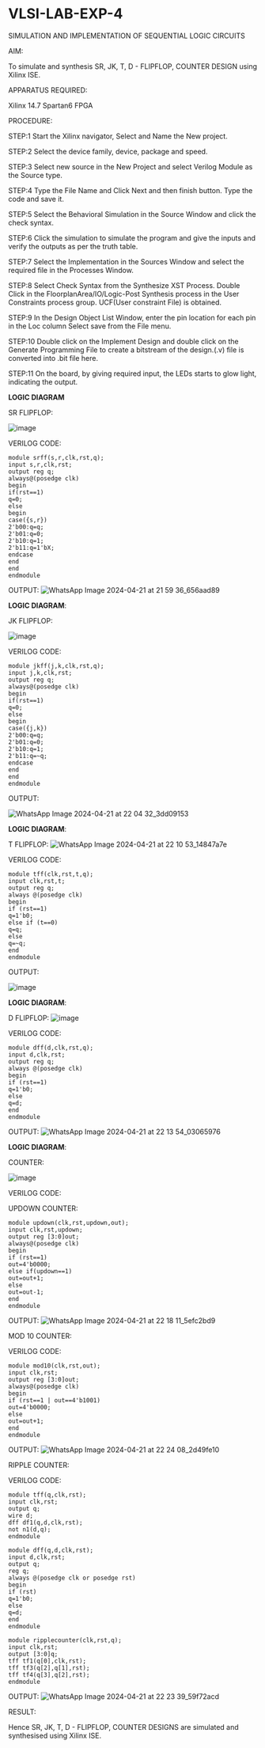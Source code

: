 # VLSI-LAB-EXP-4

SIMULATION AND IMPLEMENTATION OF SEQUENTIAL LOGIC CIRCUITS

AIM: 

 To simulate and synthesis SR, JK, T, D - FLIPFLOP, COUNTER DESIGN using Xilinx ISE.

APPARATUS REQUIRED:

Xilinx 14.7
Spartan6 FPGA

PROCEDURE:

STEP:1  Start  the Xilinx navigator, Select and Name the New project.

STEP:2  Select the device family, device, package and speed.    

STEP:3  Select new source in the New Project and select Verilog Module as the Source type.    

STEP:4  Type the File Name and Click Next and then finish button. Type the code and save it.

STEP:5  Select the Behavioral Simulation in the Source Window and click the check syntax.     

STEP:6  Click the simulation to simulate the program and  give the inputs and verify the outputs as per the truth table.  

STEP:7  Select the Implementation in the Sources Window and select the required file in the Processes Window.

STEP:8  Select Check Syntax from the Synthesize  XST Process. Double Click in the  FloorplanArea/IO/Logic-Post Synthesis process in the User Constraints process group. UCF(User constraint File) is obtained. 

STEP:9  In the Design Object List Window, enter the pin location for each pin in the Loc column Select save from the File menu.

STEP:10 Double click on the Implement Design and double click on the Generate Programming File to create a bitstream of the design.(.v) file is converted into .bit file here.

STEP:11  On the board, by giving required input, the LEDs starts to glow light, indicating the output.


**LOGIC DIAGRAM**

SR FLIPFLOP:

![image](https://github.com/navaneethans/VLSI-LAB-EXP-4/assets/6987778/77fb7f38-5649-4778-a987-8468df9ea3c3)

VERILOG CODE:
```
module srff(s,r,clk,rst,q);
input s,r,clk,rst;
output reg q;
always@(posedge clk)
begin
if(rst==1)
q=0;
else
begin
case({s,r})
2'b00:q=q;
2'b01:q=0;
2'b10:q=1;
2'b11:q=1'bX;
endcase
end
end
endmodule
```
OUTPUT:
![WhatsApp Image 2024-04-21 at 21 59 36_656aad89](https://github.com/SUBASHINIS28/VLSI-LAB-EXP-4/assets/153823077/bccfdd47-7ba5-456b-b801-dbdb8d6c5ed9)

**LOGIC DIAGRAM**:

JK FLIPFLOP:

![image](https://github.com/navaneethans/VLSI-LAB-EXP-4/assets/6987778/1510e030-4ddc-42b1-88ce-d00f6f0dc7e6)

VERILOG CODE:

```
module jkff(j,k,clk,rst,q);
input j,k,clk,rst;
output reg q;
always@(posedge clk)
begin
if(rst==1)
q=0;
else
begin
case({j,k})
2'b00:q=q;
2'b01:q=0;
2'b10:q=1;
2'b11:q=~q;
endcase
end
end
endmodule
```
OUTPUT:

![WhatsApp Image 2024-04-21 at 22 04 32_3dd09153](https://github.com/SUBASHINIS28/VLSI-LAB-EXP-4/assets/153823077/34c14740-8d27-40b5-87ce-dee13bdd2c32)

**LOGIC DIAGRAM**:

T FLIPFLOP:
![WhatsApp Image 2024-04-21 at 22 10 53_14847a7e](https://github.com/SUBASHINIS28/VLSI-LAB-EXP-4/assets/153823077/8bc95f4f-1fe8-48cc-88af-8053133c4baa)

 VERILOG CODE:
 ```
 module tff(clk,rst,t,q);
 input clk,rst,t;
 output reg q;
 always @(posedge clk)
 begin
 if (rst==1)
 q=1'b0;
 else if (t==0)
 q=q;
 else
 q=~q;
 end
 endmodule
 ```
OUTPUT:

![image](https://github.com/SUBASHINIS28/VLSI-LAB-EXP-4/assets/153823077/05eed7dd-2432-4c2c-a17d-75b2f73c902d)

**LOGIC DIAGRAM**:

D FLIPFLOP:
![image](https://github.com/navaneethans/VLSI-LAB-EXP-4/assets/6987778/dda843c5-f0a0-4b51-93a2-eaa4b7fa8aa0)

VERILOG CODE:
```
module dff(d,clk,rst,q);
input d,clk,rst;
output reg q;
always @(posedge clk)
begin
if (rst==1)
q=1'b0;
else
q=d;
end
endmodule
```
OUTPUT:
![WhatsApp Image 2024-04-21 at 22 13 54_03065976](https://github.com/SUBASHINIS28/VLSI-LAB-EXP-4/assets/153823077/a5d846ec-7d92-4ce4-aa26-cc1b2900d9b9)

**LOGIC DIAGRAM**:

COUNTER:

![image](https://github.com/navaneethans/VLSI-LAB-EXP-4/assets/6987778/a1fc5f68-aafb-49a1-93d2-779529f525fa)

VERILOG CODE:

UPDOWN COUNTER:
```
module updown(clk,rst,updown,out);
input clk,rst,updown;
output reg [3:0]out;
always@(posedge clk)
begin
if (rst==1)
out=4'b0000;
else if(updown==1)
out=out+1;
else
out=out-1;
end
endmodule
```

OUTPUT:
![WhatsApp Image 2024-04-21 at 22 18 11_5efc2bd9](https://github.com/SUBASHINIS28/VLSI-LAB-EXP-4/assets/153823077/177d1396-87a2-41fd-97fd-91e7c13664e9)

MOD 10 COUNTER:

VERILOG CODE:
```
module mod10(clk,rst,out);
input clk,rst;
output reg [3:0]out;
always@(posedge clk)
begin
if (rst==1 | out==4'b1001)
out=4'b0000;
else
out=out+1;
end
endmodule
```

OUTPUT:
 ![WhatsApp Image 2024-04-21 at 22 24 08_2d49fe10](https://github.com/SUBASHINIS28/VLSI-LAB-EXP-4/assets/153823077/b19a433c-b5b5-4c08-b540-bda690301bc1)


 RIPPLE COUNTER:

 VERILOG CODE:
 ```
 module tff(q,clk,rst);
input clk,rst;
output q;
wire d;
dff df1(q,d,clk,rst);
not n1(d,q);
endmodule

module dff(q,d,clk,rst);
input d,clk,rst;
output q;
reg q;
always @(posedge clk or posedge rst)
begin
if (rst)
q=1'b0;
else 
q=d;
end
endmodule

module ripplecounter(clk,rst,q);
input clk,rst;
output [3:0]q;
tff tf1(q[0],clk,rst);
tff tf3(q[2],q[1],rst);
tff tf4(q[3],q[2],rst);
endmodule
```
OUTPUT:
![WhatsApp Image 2024-04-21 at 22 23 39_59f72acd](https://github.com/SUBASHINIS28/VLSI-LAB-EXP-4/assets/153823077/78b535c3-02e5-4dee-a6c3-fdbf2203d08f)


RESULT:

Hence SR, JK, T, D - FLIPFLOP, COUNTER DESIGNS are simulated and synthesised using Xilinx ISE.


